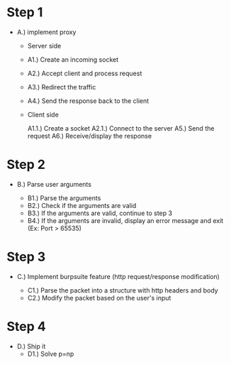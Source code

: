 # Step 1
- A.) implement proxy

  - Server side

   - A1.) Create an incoming socket
   - A2.) Accept client and process request
   - A3.) Redirect the traffic
   - A4.) Send the response back to the client

  - Client side

    A1.1.) Create a socket
    A2.1.) Connect to the server
    A5.) Send the request
    A6.) Receive/display the response


# Step 2
- B.) Parse user arguments

    - B1.) Parse the arguments
    - B2.) Check if the arguments are valid
    - B3.) If the arguments are valid, continue to step 3
    - B4.) If the arguments are invalid, display an error message and exit (Ex: Port > 65535)


# Step 3
- C.) Implement burpsuite feature (http request/response modification)

    - C1.) Parse the packet into a structure with http headers and body
    - C2.) Modify the packet based on the user's input


# Step 4
- D.) Ship it
    - D1.) Solve p=np

